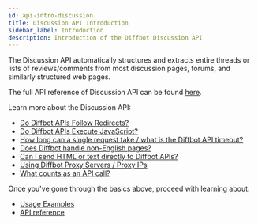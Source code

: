 ```yaml
---
id: api-intro-discussion
title: Discussion API Introduction
sidebar_label: Introduction
description: Introduction of the Diffbot Discussion API
---
```


The Discussion API automatically structures and extracts entire threads or lists of reviews/comments from most discussion pages, forums, and similarly structured web pages.

The full API reference of Discussion API can be found [here](api-discussion).

Learn more about the Discussion API:

- [Do Diffbot APIs Follow Redirects?](explain-apis-follow-redirects)
- [Do Diffbot APIs Execute JavaScript?](explain-apis-javascript-support)
- [How long can a single request take / what is the Diffbot API timeout?](/docs/en/explain-diffbot-api-timeout)
- [Does Diffbot handle non-English pages?](explain-non-english-pages)
- [Can I send HTML or text directly to Diffbot APIs?](explain-posting-text-html)
- [Using Diffbot Proxy Servers / Proxy IPs](explain-using-different-proxies)
- [What counts as an API call?](explain-what-counts-as-api-call)

Once you've gone through the basics above, proceed with learning about:

- [Usage Examples](api-usage-discussion)
- [API reference](api-discussion)